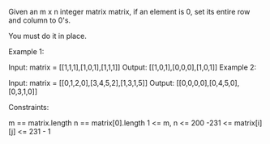 ﻿Given an m x n integer matrix matrix, if an element is 0, set its entire row and column to 0's.

You must do it in place.

 

Example 1:


Input: matrix = [[1,1,1],[1,0,1],[1,1,1]]
Output: [[1,0,1],[0,0,0],[1,0,1]]
Example 2:


Input: matrix = [[0,1,2,0],[3,4,5,2],[1,3,1,5]]
Output: [[0,0,0,0],[0,4,5,0],[0,3,1,0]]
 

Constraints:

m == matrix.length
n == matrix[0].length
1 <= m, n <= 200
-231 <= matrix[i][j] <= 231 - 1
